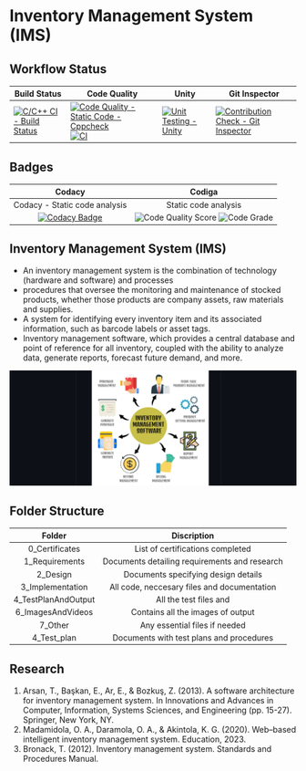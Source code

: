 # Inventory Management System (IMS)

## Workflow Status
Build Status| Code Quality | Unity | Git Inspector 
--- | --- | --- | --- 
[![C/C++ CI - Build Status](https://github.com/Lokesh12121/M1_Inventary_Managment_System/actions/workflows/c-cpp.yml/badge.svg)](https://github.com/Lokesh12121/M1_Inventary_Managment_System/actions/workflows/c-cpp.yml) | [![Code Quality - Static Code - Cppcheck](https://github.com/Lokesh12121/M1_Inventary_Managment_System/actions/workflows/cppcheck.yml/badge.svg)](https://github.com/Lokesh12121/M1_Inventary_Managment_System/actions/workflows/cppcheck.yml) [![CI](https://github.com/Lokesh12121/M1_Inventary_Managment_System/actions/workflows/main.yml/badge.svg)](https://github.com/Lokesh12121/M1_Inventary_Managment_System/actions/workflows/main.yml) | [![Unit Testing - Unity](https://github.com/Lokesh12121/M1_Inventary_Managment_System/actions/workflows/unity.yml/badge.svg)](https://github.com/Lokesh12121/M1_Inventary_Managment_System/actions/workflows/unity.yml) | [![Contribution Check - Git Inspector](https://github.com/Lokesh12121/M1_Inventary_Managment_System/actions/workflows/gitinspector.yml/badge.svg)](https://github.com/Lokesh12121/M1_Inventary_Managment_System/actions/workflows/gitinspector.yml) 

## Badges
| Codacy | Codiga 
| :---: | :---: | 
| Codacy - Static code analysis | Static code analysis 
[![Codacy Badge](https://app.codacy.com/project/badge/Grade/62f68bc0a58a4c46bb9565760421eb70)](https://www.codacy.com/gh/Lokesh12121/M1_Inventary_Managment_System/dashboard?utm_source=github.com&amp;utm_medium=referral&amp;utm_content=Lokesh12121/M1_Inventary_Managment_System&amp;utm_campaign=Badge_Grade) | ![Code Quality Score](https://api.codiga.io/project/32215/score/svg) ![Code Grade](https://api.codiga.io/project/32215/status/svg)

## Inventory Management System (IMS)
-   An inventory management system is the combination of technology (hardware and software) and processes
-   procedures that oversee the monitoring and maintenance of stocked products, whether those products are company assets, raw materials and supplies.
-   A system for identifying every inventory item and its associated information, such as barcode labels or asset tags.
-   Inventory management software, which provides a central database and point of reference for all inventory, coupled with the ability to analyze data, generate reports, forecast future demand, and more.

![IMS](https://github.com/Lokesh12121/M1_Inventary_Managment_System/blob/main/6_ImagesAndVideos/Inventory_Manegment_System.PNG)

## Folder Structure
| Folder | Discription |
| :---: | :---: | 
| 0_Certificates | List of certifications completed
| 1_Requirements	| Documents detailing requirements and research
| 2_Design	| Documents specifying design details
| 3_Implementation |	All code, neccesary files and documentation
| 4_TestPlanAndOutput | All the test files and 
| 6_ImagesAndVideos | Contains all the images of output
| 7_Other | Any essential files if needed
| 4_Test_plan	| Documents with test plans and procedures

## Research
1.  Arsan, T., Başkan, E., Ar, E., & Bozkuş, Z. (2013). A software architecture for inventory management system. In Innovations and Advances in Computer, Information, Systems Sciences, and Engineering (pp. 15-27). Springer, New York, NY.
2.  Madamidola, O. A., Daramola, O. A., & Akintola, K. G. (2020). Web–based intelligent inventory management system. Education, 2023.
3.  Bronack, T. (2012). Inventory management system. Standards and Procedures Manual.
